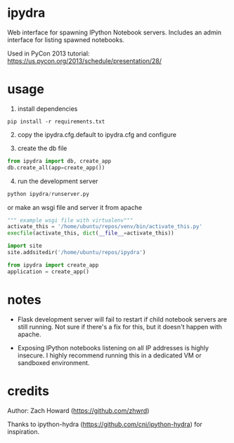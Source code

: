 ipydra
======

Web interface for spawning IPython Notebook servers. Includes an admin interface for listing spawned notebooks.

Used in PyCon 2013 tutorial: https://us.pycon.org/2013/schedule/presentation/28/

usage
=====

1. install dependencies

  ```
  pip install -r requirements.txt
  ```

2. copy the ipydra.cfg.default to ipydra.cfg and configure

3. create the db file

  ```python
  from ipydra import db, create_app
  db.create_all(app=create_app())
  ```

4. run the development server
  ```python
  python ipydra/runserver.py
  ```

  or make an wsgi file and server it from apache
  ```python
  """ example wsgi file with virtualenv"""
  activate_this = '/home/ubuntu/repos/venv/bin/activate_this.py'
  execfile(activate_this, dict(__file__=activate_this))

  import site
  site.addsitedir('/home/ubuntu/repos/ipydra')

  from ipydra import create_app
  application = create_app()
  ```

notes
=====

* Flask development server will fail to restart if child notebook servers are still running. Not sure if there's a fix for this, but it doesn't happen with apache.

* Exposing IPython notebooks listening on all IP addresses is highly insecure. I highly recommend running this in a dedicated VM or sandboxed environment.

credits
=======

Author: Zach Howard (https://github.com/zhwrd)

Thanks to ipython-hydra (https://github.com/cni/ipython-hydra) for inspiration.
